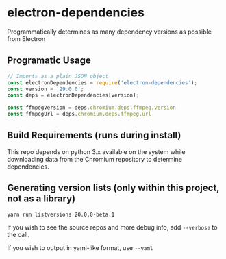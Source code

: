 # electron-dependencies
Programmatically determines as many dependency versions as possible from Electron

## Programatic Usage
```javascript
// Imports as a plain JSON object
const electronDependencies = require('electron-dependencies');
const version = '29.0.0';
const deps = electronDependencies[version];

const ffmpegVersion = deps.chromium.deps.ffmpeg.version
const ffmpegUrl = deps.chromium.deps.ffmpeg.url
```

## Build Requirements (runs during install)
This repo depends on python 3.x available on the system while downloading data
from the Chromium repository to determine dependencies.

## Generating version lists (only within this project, not as a library)
`yarn run listversions 20.0.0-beta.1`

If you wish to see the source repos and more debug info, add `--verbose` to the
call.

If you wish to output in yaml-like format, use `--yaml`
